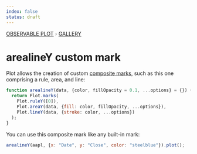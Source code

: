 ```yaml
---
index: false
status: draft
---
```


<div style="color: grey; font: 13px/25.5px var(--sans-serif); text-transform: uppercase;"><h1 style="display: none;">Plot: arealineY custom mark</h1><a href="/plot">Observable Plot</a> › <a href="/@observablehq/plot-gallery">Gallery</a></div>

# arealineY custom mark

Plot allows the creation of custom [composite marks](https://observablehq.com/plot/features/marks#marks-marks), such as this one comprising a rule, area, and line:

```js echo
function arealineY(data, {color, fillOpacity = 0.1, ...options} = {}) {
  return Plot.marks(
    Plot.ruleY([0]),
    Plot.areaY(data, {fill: color, fillOpacity, ...options}),
    Plot.lineY(data, {stroke: color, ...options})
  );
}
```

You can use this composite mark like any built-in mark:

```js echo
arealineY(aapl, {x: "Date", y: "Close", color: "steelblue"}).plot();
```
